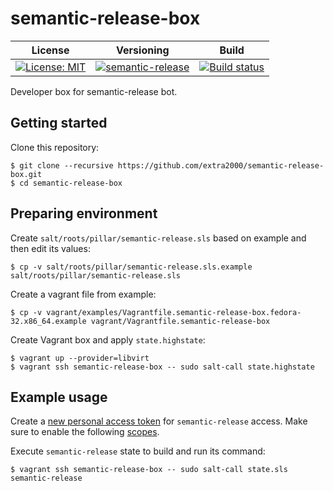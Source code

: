 # semantic-release-box

| License | Versioning | Build |
| ------- | ---------- | ----- |
| [![License: MIT](https://img.shields.io/badge/License-MIT-yellow.svg)](https://opensource.org/licenses/MIT) | [![semantic-release](https://img.shields.io/badge/%20%20%F0%9F%93%A6%F0%9F%9A%80-semantic--release-e10079.svg)](https://github.com/semantic-release/semantic-release) | [![Build status](https://ci.appveyor.com/api/projects/status/8j06v6d51viqm078/branch/master?svg=true)](https://ci.appveyor.com/project/nikAizuddin/semantic-release-box/branch/master) |

Developer box for semantic-release bot.


## Getting started

Clone this repository:
```
$ git clone --recursive https://github.com/extra2000/semantic-release-box.git
$ cd semantic-release-box
```


## Preparing environment

Create `salt/roots/pillar/semantic-release.sls` based on example and then edit its values:
```
$ cp -v salt/roots/pillar/semantic-release.sls.example salt/roots/pillar/semantic-release.sls
```

Create a vagrant file from example:
```
$ cp -v vagrant/examples/Vagrantfile.semantic-release-box.fedora-32.x86_64.example vagrant/Vagrantfile.semantic-release-box
```

Create Vagrant box and apply `state.highstate`:
```
$ vagrant up --provider=libvirt
$ vagrant ssh semantic-release-box -- sudo salt-call state.highstate
```


## Example usage

Create a [new personal access token](https://github.com/settings/tokens/new) for `semantic-release` access. Make sure to enable the following [scopes](https://github.com/semantic-release/github#github-authentication).

Execute `semantic-release` state to build and run its command:
```
$ vagrant ssh semantic-release-box -- sudo salt-call state.sls semantic-release
```
